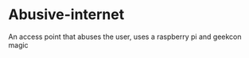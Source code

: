 Abusive-internet
================

An access point that abuses the user, uses a raspberry pi and geekcon magic
